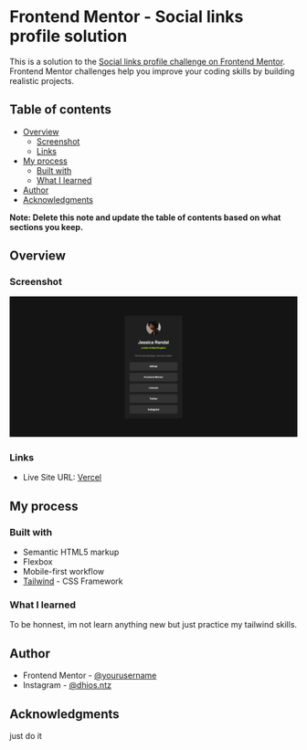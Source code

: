 # Frontend Mentor - Social links profile solution

This is a solution to the [Social links profile challenge on Frontend Mentor](https://www.frontendmentor.io/challenges/social-links-profile-UG32l9m6dQ). Frontend Mentor challenges help you improve your coding skills by building realistic projects. 

## Table of contents

- [Overview](#overview)
  - [Screenshot](#screenshot)
  - [Links](#links)
- [My process](#my-process)
  - [Built with](#built-with)
  - [What I learned](#what-i-learned)
- [Author](#author)
- [Acknowledgments](#acknowledgments)

**Note: Delete this note and update the table of contents based on what sections you keep.**

## Overview

### Screenshot

![](./screenshot/image.png)

### Links

- Live Site URL: [Vercel](https://blog-preview-kappa-one.vercel.app/)

## My process
### Built with
- Semantic HTML5 markup
- Flexbox
- Mobile-first workflow
- [Tailwind](https://tailwindcss.com/) - CSS Framework

### What I learned

To be honnest, im not learn anything new but just practice my tailwind skills.


## Author

- Frontend Mentor - [@yourusername](https://www.frontendmentor.io/profile/St4rkXc)
- Instagram - [@dhios.ntz](https://www.instagram.com/dhios.ntz/)

## Acknowledgments

just do it



